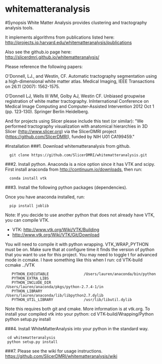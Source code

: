 whitematteranalysis
===================

#Synopsis
White Matter Analysis provides clustering and tractography analysis tools.

It implements algorithms from publications listed here:
http://projects.iq.harvard.edu/whitematteranalysis/publications

Also see the github.io page here:
http://slicerdmri.github.io/whitematteranalysis/

Please reference the following papers:

O'Donnell, LJ., and Westin, CF. Automatic
tractography segmentation using a high-dimensional white matter
atlas. Medical Imaging, IEEE Transactions on 26.11 (2007): 1562-1575.

O’Donnell LJ, Wells III WM, Golby AJ, Westin CF. Unbiased groupwise registration of white matter tractography. InInternational Conference on Medical Image Computing and Computer-Assisted Intervention 2012 Oct 1 (pp. 123-130). Springer Berlin Heidelberg.

And for projects using Slicer please include this text (or similar):
"We performed tractography visualization with anatomical hierarchies in 3D Slicer (http://www.slicer.org) via the SlicerDMRI project (https://github.com/SlicerDMRI), funded by NIH U01 CA199459."

#Installation
###1. Download whitematteranalysis from github. 

      git clone https://github.com/SlicerDMRI/whitematteranalysis.git
      
###2. Install python. 
Anaconda is a nice option since it has VTK and scipy.
First install anaconda from http://continuum.io/downloads, then run: 

      conda install vtk

###3. Install the following python packages (dependencies).

Once you have anaconda installed, run: 

      pip install joblib

Note: If you decide to use another python that does not already have VTK, you can compile VTK.
* VTK: http://www.vtk.org/Wiki/VTK/Building
* http://www.vtk.org/Wiki/VTK/Git/Download

You will need to compile it with python wrapping. VTK_WRAP_PYTHON must be on.
Make sure that at configure time it finds the version of python that you want to use for this project. You may need to toggle t for advanced mode in ccmake. I have something like this when I run:
     cd VTK-build
     ccmake ../VTK

       PYTHON_EXECUTABLE                /Users/lauren/anaconda/bin/python            
       PYTHON_EXTRA_LIBS                                                             
       PYTHON_INCLUDE_DIR               /Users/lauren/anaconda/pkgs/python-2.7.4-1/in
       PYTHON_LIBRARY                   /Users/lauren/anaconda/lib/libpython2.7.dylib
       PYTHON_UTIL_LIBRARY              /usr/lib/libutil.dylib   

Note this requires both git and cmake. More information is at vtk.org.
To install your compiled vtk into your python:
     cd VTK-build/Wrapping/Python
     python setup.py install

###4. Install WhiteMatterAnalysis into your python in the standard way.

     cd whitematteranalysis
     python setup.py install

###7. Please see the wiki for usage instructions.
https://github.com/SlicerDMRI/whitematteranalysis/wiki
